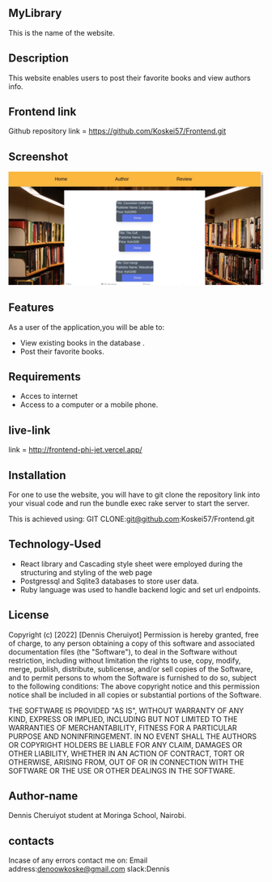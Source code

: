 ## MyLibrary
This is the name of the website.

## Description
This website enables users to  post  their favorite books and view authors info.

## Frontend link
Github repository link = https://github.com/Koskei57/Frontend.git
## Screenshot
![myLibrary](./myLib.png)
## Features
As a user of the application,you will be able to:
 * View existing books in the database .
 * Post their favorite books.

## Requirements
* Acces to internet 
* Access to a computer or a mobile phone.

## live-link
link = http://frontend-phi-jet.vercel.app/



 ## Installation
For one to use the website, you will have to git clone the repository link into your visual code and run the bundle exec rake server to start the server.

This is achieved using:
GIT CLONE:git@github.com:Koskei57/Frontend.git


## Technology-Used
* React library and Cascading style sheet were employed during the structuring and styling of the web page
* Postgressql and Sqlite3 databases to store user data.
* Ruby language was used to handle backend logic  and set url endpoints.

## License
Copyright (c) [2022] [Dennis Cheruiyot] Permission is hereby granted, free of charge, to any person obtaining a copy of this software and associated documentation files (the "Software"), to deal in the Software without restriction, including without limitation the rights to use, copy, modify, merge, publish, distribute, sublicense, and/or sell copies of the Software, and to permit persons to whom the Software is furnished to do so, subject to the following conditions: The above copyright notice and this permission notice shall be included in all copies or substantial portions of the Software.

THE SOFTWARE IS PROVIDED "AS IS", WITHOUT WARRANTY OF ANY KIND, EXPRESS OR IMPLIED, INCLUDING BUT NOT LIMITED TO THE WARRANTIES OF MERCHANTABILITY, FITNESS FOR A PARTICULAR PURPOSE AND NONINFRINGEMENT. IN NO EVENT SHALL THE AUTHORS OR COPYRIGHT HOLDERS BE LIABLE FOR ANY CLAIM, DAMAGES OR OTHER LIABILITY, WHETHER IN AN ACTION OF CONTRACT, TORT OR OTHERWISE, ARISING FROM, OUT OF OR IN CONNECTION WITH THE SOFTWARE OR THE USE OR OTHER DEALINGS IN THE SOFTWARE.

## Author-name
Dennis Cheruiyot student at Moringa School, Nairobi.

## contacts
Incase of any errors contact me on:
Email address:denoowkoske@gmail.com slack:Dennis